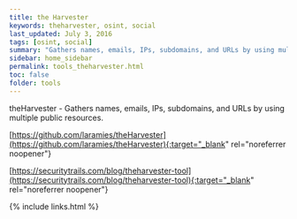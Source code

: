 ```yaml
---
title: the Harvester
keywords: theharvester, osint, social
last_updated: July 3, 2016
tags: [osint, social] 
summary: "Gathers names, emails, IPs, subdomains, and URLs by using multiple public resources."
sidebar: home_sidebar
permalink: tools_theharvester.html
toc: false
folder: tools
---
```


theHarvester - Gathers names, emails, IPs, subdomains, and URLs by using multiple public resources.

[https://github.com/laramies/theHarvester](https://github.com/laramies/theHarvester){:target="_blank" rel="noreferrer noopener"}

[https://securitytrails.com/blog/theharvester-tool](https://securitytrails.com/blog/theharvester-tool){:target="_blank" rel="noreferrer noopener"}

{% include links.html %}

